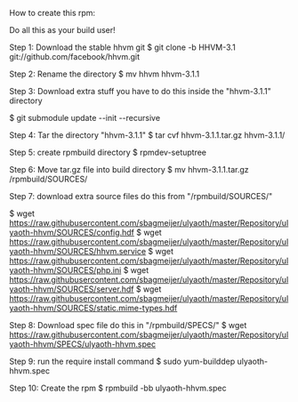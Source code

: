 How to create this rpm:

Do all this as your build user!

Step 1: Download the stable hhvm git
$ git clone -b HHVM-3.1 git://github.com/facebook/hhvm.git

Step 2: Rename the directory
$ mv hhvm hhvm-3.1.1

Step 3: Download extra stuff
you have to do this inside the "hhvm-3.1.1" directory

$ git submodule update --init --recursive

Step 4: Tar the directory "hhvm-3.1.1"
$ tar cvf hhvm-3.1.1.tar.gz hhvm-3.1.1/

Step 5: create rpmbuild directory
$ rpmdev-setuptree

Step 6: Move tar.gz file into build directory
$ mv hhvm-3.1.1.tar.gz /rpmbuild/SOURCES/

Step 7: download extra source files
do this from "/rpmbuild/SOURCES/"

$ wget https://raw.githubusercontent.com/sbagmeijer/ulyaoth/master/Repository/ulyaoth-hhvm/SOURCES/config.hdf
$ wget https://raw.githubusercontent.com/sbagmeijer/ulyaoth/master/Repository/ulyaoth-hhvm/SOURCES/hhvm.service
$ wget https://raw.githubusercontent.com/sbagmeijer/ulyaoth/master/Repository/ulyaoth-hhvm/SOURCES/php.ini
$ wget https://raw.githubusercontent.com/sbagmeijer/ulyaoth/master/Repository/ulyaoth-hhvm/SOURCES/server.hdf
$ wget https://raw.githubusercontent.com/sbagmeijer/ulyaoth/master/Repository/ulyaoth-hhvm/SOURCES/static.mime-types.hdf

Step 8: Download spec file
do this in "/rpmbuild/SPECS/"
$ wget https://raw.githubusercontent.com/sbagmeijer/ulyaoth/master/Repository/ulyaoth-hhvm/SPECS/ulyaoth-hhvm.spec

Step 9: run the require install command
$ sudo yum-builddep ulyaoth-hhvm.spec

Step 10: Create the rpm
$ rpmbuild -bb ulyaoth-hhvm.spec
